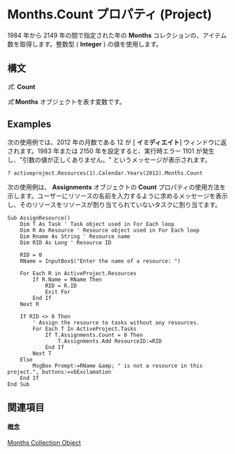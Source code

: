 
# Months.Count プロパティ (Project)

1984 年から 2149 年の間で指定された年の  **Months** コレクションの、アイテム数を取得します。整数型 ( **Integer** ) の値を使用します。


## 構文

 _式_. **Count**

 _式_ **Months** オブジェクトを表す変数です。


## Examples

次の使用例では、2012 年の月数である 12 が [ **イミディエイト**] ウィンドウに返されます。1983 年または 2150 年を設定すると、実行時エラー 1101 が発生し、"引数の値が正しくありません。" というメッセージが表示されます。


```
? activeproject.Resources(1).Calendar.Years(2012).Months.Count
```

次の使用例は、 **Assignments** オブジェクトの **Count** プロパティの使用方法を示します。ユーザーにリソースの名前を入力するように求めるメッセージを表示し、そのリソースをリソースが割り当てられていないタスクに割り当てます。




```
Sub AssignResource()  
    Dim T As Task ' Task object used in For Each loop  
    Dim R As Resource ' Resource object used in For Each loop  
    Dim Rname As String ' Resource name  
    Dim RID As Long ' Resource ID  
  
    RID = 0  
    RName = InputBox$("Enter the name of a resource: ")  
  
    For Each R in ActiveProject.Resources  
        If R.Name = RName Then  
            RID = R.ID  
            Exit For  
        End If  
    Next R  
  
    If RID <> 0 Then  
        ' Assign the resource to tasks without any resources.  
        For Each T In ActiveProject.Tasks  
            If T.Assignments.Count = 0 Then  
                T.Assignments.Add ResourceID:=RID  
            End If
        Next T
    Else  
        MsgBox Prompt:=RName &amp; " is not a resource in this project.", buttons:=vbExclamation
    End If
End Sub
```


## 関連項目


#### 概念


[Months Collection Object](5db0ed37-cc23-7bc8-ebe5-fdaf6275b5db.md)